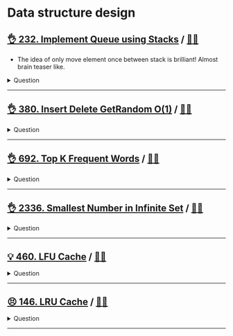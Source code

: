 # Data structure design


## [:ok_hand: 232. Implement Queue using Stacks](https://leetcode.com/problems/implement-queue-using-stacks/) / [:man_technologist:](implement_queue_using_stacks.h)

- The idea of only move element once between stack is brilliant! Almost brain teaser like.

<details><summary markdown="span">Question</summary>

```markdown
Implement a first in first out (FIFO) queue using only two stacks.

The implemented queue should support all the functions of a normal queue
(push, peek, pop, and empty).

Implement the MyQueue class:

- `void push(int x)` Pushes element x to the back of the queue.
- `int pop()` Removes the element from the front of the queue and returns it.
- `int peek()` Returns the element at the front of the queue.
- `boolean empty()` Returns true if the queue is empty, false otherwise.
```
</details>

------------------------------------------------------------------------------

## [:ok_hand: 380. Insert Delete GetRandom O(1)](https://leetcode.com/problems/insert-delete-getrandom-o1/) / [:man_technologist:](insert_delete_get_random_o1.h)

<details><summary markdown="span">Question</summary>

```markdown
Implement the RandomizedSet class:

`RandomizedSet()`:
    Initializes the RandomizedSet object.
`bool insert(int val)`:
    Inserts an item val into the set if not present.
    Returns true if the item was not present, false otherwise.

`bool remove(int val)`:
    Removes an item val from the set if present.
    Returns true if the item was present, false otherwise.

`int getRandom()`:
    Returns a random element from the current set of elements
    (it's guaranteed that at least one element exists when this method is called).
    Each element must have the same probability of being returned.

You must implement the functions of the class such that each function works in average O(1) time complexity.
```
</details>

------------------------------------------------------------------------------

## [:ok_hand: 692. Top K Frequent Words](https://leetcode.com/problems/top-k-frequent-words/) / [:man_technologist:](top_k_freq_words.h)

<details><summary markdown="span">Question</summary>

```markdown
Given an array of strings words and an integer k, return the k most frequent strings.

Return the answer sorted by the frequency from highest to lowest.
Sort the words with the same frequency by their lexicographical order.

Input: words = ["the","day","is","sunny","the","the","the","sunny","is","is"], k = 4
Output: ["the","is","sunny","day"]
Explanation: "the", "is", "sunny" and "day" are the four most frequent words,
             with the number of occurrence being 4, 3, 2 and 1 respectively.
```
</details>

------------------------------------------------------------------------------

## [:ok_hand: 2336. Smallest Number in Infinite Set](https://leetcode.com/problems/smallest-number-in-infinite-set) / [:man_technologist:](smallest_number_in_inf_set.h)

<details><summary markdown="span">Question</summary>

```markdown
You have a set which contains all positive integers [1, 2, 3, 4, 5, ...].

Implement the SmallestInfiniteSet class:

`SmallestInfiniteSet()`

- Initializes the SmallestInfiniteSet object to contain all positive integers.

`int popSmallest()`

- Removes and returns the smallest integer contained in the infinite set.

`void addBack(int num)`

- Adds a positive integer num back into the infinite set, if it is not already
  in the infinite set.

Input
["SmallestInfiniteSet",
 "addBack",       // 2 is already in the set, so no change is made
 "popSmallest",   // 1 is the smallest number, 2 to inf remain
 "popSmallest",   // 2 is the smallest number, 3 to inf remain
 "popSmallest",   // 3 is the smallest number, 4 to inf remain
 "addBack",       // 1, 4 to inf remain
 "popSmallest",   // 1 is the smallest number, 4 to inf remain
 "popSmallest",   // 4 is the smallest number, 5 to inf remain
 "popSmallest"]   // 5 is the smallest number, 6 to inf remain
[[],    [2], [], [], [], [1], [], [], []]
Output
[null, null, 1,   2, 3, null, 1,   4, 5]
```

</details>

------------------------------------------------------------------------------

## [:bulb: 460. LFU Cache](https://leetcode.com/problems/lfu-cache/) / [:man_technologist:](lfu_cache.h)

<details><summary markdown="span">Question</summary>

```markdown
Design and implement a data structure for a Least Frequently Used (LFU) cache.

Implement the LFUCache class:

- `LFUCache(int capacity)`
  - Initializes the object with the capacity of the data structure.
- `int get(int key)`
  - Gets the value of the key if the key exists in the cache.
  - Otherwise, returns -1.
`void put(int key, int value)`
  - Update the value of the key if present, or inserts the key if not already
    present.
  - When the cache reaches its capacity, it should invalidate and remove the
    least frequently used key before inserting a new item.
  - For this problem, when there is a tie (i.e., two or more keys with the same
    frequency), the least recently used key would be invalidated.

- To determine the least frequently used key, a use counter is maintained for
  each key in the cache. The key with the smallest use counter is the least
  frequently used key.

- When a key is first inserted into the cache, its use counter is set to 1 (due
  to the put operation).
- The use counter for a key in the cache is incremented either a get or put
  operation is called on it.
- The functions get and put must each run in O(1) average time complexity.

Input
["LFUCache", "put", "put", "get", "put", "get", "get", "put", "get", "get", "get"]
[      [2], [1, 1], [2, 2], [1], [3, 3], [2],    [3],  [4, 4], [1],   [3],   [4]]
Output
[     null, null,    null,   1,   null,   -1,      3,     null, -1,    3,     4]

Explanation
// cnt(x) = the use counter for key x
// cache=[] will show the last used order for tiebreakers (leftmost element is  most recent)
LFUCache lfu = new LFUCache(2);
lfu.put(1, 1);   // cache=[1,_], cnt(1)=1
lfu.put(2, 2);   // cache=[2,1], cnt(2)=1, cnt(1)=1
lfu.get(1);      // return 1
                 // cache=[1,2], cnt(2)=1, cnt(1)=2
lfu.put(3, 3);   // 2 is the LFU key because cnt(2)=1 is the smallest, invalidate 2.
                 // cache=[3,1], cnt(3)=1, cnt(1)=2
lfu.get(2);      // return -1 (not found)
lfu.get(3);      // return 3
                 // cache=[3,1], cnt(3)=2, cnt(1)=2
lfu.put(4, 4);   // Both 1 and 3 have the same cnt, but 1 is LRU, invalidate 1.
                 // cache=[4,3], cnt(4)=1, cnt(3)=2
lfu.get(1);      // return -1 (not found)
lfu.get(3);      // return 3
                 // cache=[3,4], cnt(4)=1, cnt(3)=3
lfu.get(4);      // return 4
                 // cache=[4,3], cnt(4)=2, cnt(3)=3
```
</details>

------------------------------------------------------------------------------
## [:persevere: 146. LRU Cache](https://leetcode.com/problems/lru-cache/) / [:man_technologist:](lru_cache.h)

<details><summary markdown="span">Question</summary>

```markdown
Design a data structure that follows the constraints of a Least Recently Used (LRU) cache.

Implement the LRUCache class:

`LRUCache(int capacity)`: Initialize the LRU cache with positive size capacity.
`int get(int key)`: Return the value of the key if the key exists, otherwise return -1.
`void put(int key, int value)`
- Update the value of the key if the key exists. Otherwise, add the key-value pair to the cache.
- If the number of keys exceeds the capacity from this operation, evict the least recently used key.
- The functions get and put must each run in O(1) average time complexity.
```
</details>

------------------------------------------------------------------------------
